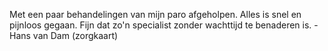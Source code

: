 Met een paar behandelingen van mijn paro afgeholpen. Alles is snel en pijnloos gegaan. Fijn dat zo'n specialist zonder wachttijd te benaderen is. - Hans van Dam (zorgkaart)